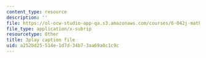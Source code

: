 ```yaml
---
content_type: resource
description: ''
file: https://ol-ocw-studio-app-qa.s3.amazonaws.com/courses/6-042j-mathematics-for-computer-science-fall-2010/a252bd25514e1d7d34b73aa69a0c1c9c_TWBB-JlmYUc.srt
file_type: application/x-subrip
resourcetype: Other
title: 3play caption file
uid: a252bd25-514e-1d7d-34b7-3aa69a0c1c9c
---
```

